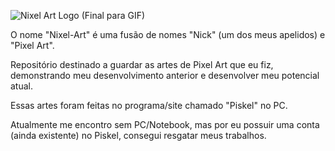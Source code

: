 ![Nixel Art Logo (Final para GIF)](https://user-images.githubusercontent.com/53615215/133146614-11aaba1b-9ca5-461c-a8c7-c70d88d6b4c3.gif)


O nome "Nixel-Art" é uma fusão de nomes "Nick" (um dos meus apelidos) e "Pixel Art".


Repositório destinado a guardar as artes de Pixel Art que eu fiz, 
demonstrando meu desenvolvimento anterior e desenvolver meu potencial atual. 

Essas artes foram feitas no programa/site chamado "Piskel" no PC.

Atualmente me encontro sem PC/Notebook, mas por eu possuir uma conta (ainda existente) 
no Piskel, consegui resgatar meus trabalhos.
